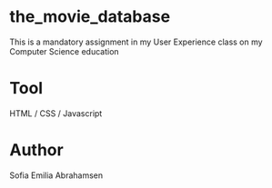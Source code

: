 # the_movie_database
This is a mandatory assignment in my User Experience class on my Computer Science education

# Tool
HTML / CSS / Javascript

# Author
Sofia Emilia Abrahamsen